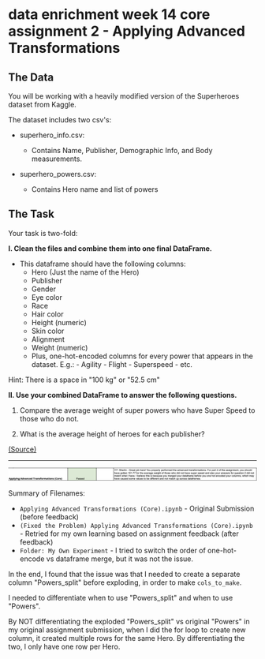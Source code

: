 # data enrichment week 14 core assignment 2 - Applying Advanced Transformations
 
## The Data

You will be working with a heavily modified version of the Superheroes dataset from Kaggle.

The dataset includes two csv's:

- superhero_info.csv:
   - Contains Name, Publisher, Demographic Info, and Body measurements.
   
- superhero_powers.csv:
   - Contains Hero name and list of powers
   
   
## The Task

Your task is two-fold:

**I. Clean the files and combine them into one final DataFrame.**

  - This dataframe should have the following columns:
       - Hero (Just the name of the Hero)
       - Publisher
       - Gender
       - Eye color
       - Race
       - Hair color
       - Height (numeric)
       - Skin color
       - Alignment
       - Weight (numeric)
       - Plus, one-hot-encoded columns for every power that appears in the dataset. E.g.:
             - Agility
             - Flight
             - Superspeed
             - etc.
             
Hint: There is a space in "100 kg" or "52.5 cm"



**II. Use your combined DataFrame to answer the following questions.**

   1. Compare the average weight of super powers who have Super Speed to those who do not.

   2. What is the average height of heroes for each publisher?


[(Source)](https://www.kaggle.com/datasets/claudiodavi/superhero-set)


***

![feedback](feedback.PNG)

Summary of Filenames:

* `Applying Advanced Transformations (Core).ipynb` - Original Submission (before feedback)
* `(Fixed the Problem) Applying Advanced Transformations (Core).ipynb` - Retried for my own learning based on assignment feedback (after feedback)
* `Folder: My Own Experiment` - I tried to switch the order of one-hot-encode vs dataframe merge, but it was not the issue.

In the end, I found that the issue was that I needed to create a separate column "Powers_split" before exploding, in order to make `cols_to_make`.

I needed to differentiate when to use "Powers_split" and when to use "Powers".

By NOT differentiating the exploded "Powers_split" vs original "Powers" in my original assignment submission, when I did the for loop to create new column, it created multiple rows for the same Hero. By differentiating the two, I only have one row per Hero.

